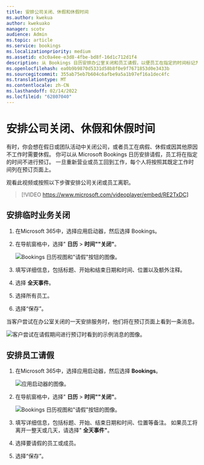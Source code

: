 ```yaml
---
title: 安排公司关闭、休假和休假时间
ms.author: kwekua
author: kwekuako
manager: scotv
audience: Admin
ms.topic: article
ms.service: bookings
ms.localizationpriority: medium
ms.assetid: e3c0a4ee-e3d8-4fbe-bd8f-16d1c712d1f4
description: 从 Bookings 日历安排办公室关闭和员工请假，以便员工在指定的时间标记为不进行预订。
ms.openlocfilehash: ea0b9b9870d5331d58b8f0e9f7671853d0e3433b
ms.sourcegitcommit: 355ab75eb7b604c6afbe9a5a1b97ef16a1dec4fc
ms.translationtype: MT
ms.contentlocale: zh-CN
ms.lasthandoff: 02/14/2022
ms.locfileid: "62807040"
---
```

# <a name="schedule-business-closures-time-off-and-vacation-time"></a>安排公司关闭、休假和休假时间

有时，你会想在假日或团队活动中关闭公司，或者员工在病假、休假或因其他原因不工作时需要休假。 你可以从 Microsoft Bookings 日历安排请假，员工将在指定的时间不进行预订。 一旦重新营业或员工回到工作，每个人将按照其既定工作时间列在预订页面上。

观看此视频或按照以下步骤安排公司关闭或员工离职。

> [!VIDEO https://www.microsoft.com/videoplayer/embed/RE2TxDC]

## <a name="schedule-ad-hoc-business-closures"></a>安排临时业务关闭

1. 在Microsoft 365中，选择应用启动器，然后选择 Bookings。

1. 在导航窗格中，选择" **日历** \> **时间""关闭"**。

   ![Bookings 日历视图和"请假"按钮的图像。](../media/bookings-calendar-timeoff.png)

1. 填写详细信息，包括标题、开始和结束日期和时间、位置以及额外注释。

1. 选择 **全天事件**。

1. 选择所有员工。

1. 选择“保存”。

当客户尝试在办公室关闭的一天安排服务时，他们将在预订页面上看到一条消息。

   ![客户尝试在请假期间进行预订时看到的示例消息的图像。](../media/bookings-timeoff-message.png)

## <a name="schedule-employee-time-off"></a>安排员工请假

1. 在Microsoft 365中，选择应用启动器，然后选择 **Bookings**。

   ![应用启动器的图像。](../media/bookings-applauncher.png)

1. 在导航窗格中，选择" **日历** \> **时间""关闭"**。

   ![Bookings 日历视图和"请假"按钮的图像。](../media/bookings-calendar-timeoff.png)

1. 填写详细信息，包括标题、开始、结束日期和时间、位置等备注。 如果员工将离开一整天或几天，请选择" **全天事件"**。

1. 选择要请假的员工或成员。

1. 选择“保存”。
